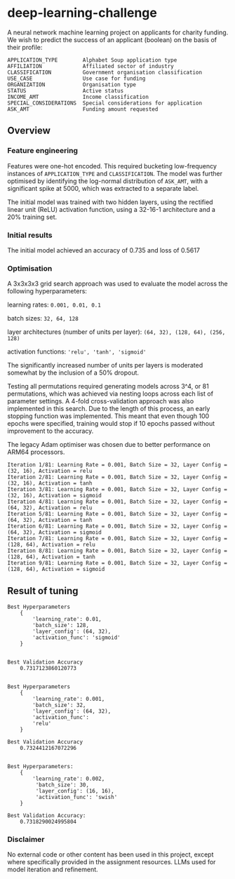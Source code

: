 # deep-learning-challenge

A neural network machine learning project on applicants for charity funding. We wish to predict the success of an applicant (boolean) on the basis of their profile:

```
APPLICATION_TYPE        Alphabet Soup application type
AFFILIATION             Affiliated sector of industry
CLASSIFICATION          Government organisation classification
USE_CASE                Use case for funding
ORGANIZATION            Organisation type
STATUS                  Active status
INCOME_AMT              Income classification
SPECIAL_CONSIDERATIONS  Special considerations for application
ASK_AMT                 Funding amount requested
```


## Overview

### Feature engineering 

Features were one-hot encoded. This required bucketing low-frequency instances of `APPLICATION_TYPE` and `CLASSIFICATION`. The model was further optimised by identifying the log-normal distribution of `ASK_AMT`, with a significant spike at 5000, which was extracted to a separate label.

The initial model was trained with two hidden layers, using the rectified linear unit (ReLU) activation function, using a 32-16-1 architecture and a 20% training set.

### Initial results

The initial model achieved an accuracy of 0.735 and loss of 0.5617

### Optimisation

A 3x3x3x3 grid search approach was used to evaluate the model across the following hyperparameters:

learning rates: `0.001, 0.01, 0.1`

batch sizes: `32, 64, 128`

layer architectures (number of units per layer): `(64, 32), (128, 64), (256, 128)`

activation functions: `'relu', 'tanh', 'sigmoid'`

The significantly increased number of units per layers is moderated somewhat by the inclusion of a 50% dropout.

Testing all permutations required generating models across 3^4, or 81 permutations, which was achieved via nesting loops across each list of parameter settings. A 4-fold cross-validation approach was also implemented in this search. Due to the length of this process, an early stopping function was implemented. This meant that even though 100 epochs were specified, training would stop if 10 epochs passed without improvement to the accuracy.

The legacy Adam optimiser was chosen due to better performance on ARM64 processors.



```
Iteration 1/81: Learning Rate = 0.001, Batch Size = 32, Layer Config = (32, 16), Activation = relu
Iteration 2/81: Learning Rate = 0.001, Batch Size = 32, Layer Config = (32, 16), Activation = tanh
Iteration 3/81: Learning Rate = 0.001, Batch Size = 32, Layer Config = (32, 16), Activation = sigmoid
Iteration 4/81: Learning Rate = 0.001, Batch Size = 32, Layer Config = (64, 32), Activation = relu
Iteration 5/81: Learning Rate = 0.001, Batch Size = 32, Layer Config = (64, 32), Activation = tanh
Iteration 6/81: Learning Rate = 0.001, Batch Size = 32, Layer Config = (64, 32), Activation = sigmoid
Iteration 7/81: Learning Rate = 0.001, Batch Size = 32, Layer Config = (128, 64), Activation = relu
Iteration 8/81: Learning Rate = 0.001, Batch Size = 32, Layer Config = (128, 64), Activation = tanh
Iteration 9/81: Learning Rate = 0.001, Batch Size = 32, Layer Config = (128, 64), Activation = sigmoid
```


## Result of tuning


```
Best Hyperparameters
    {
        'learning_rate': 0.01, 
        'batch_size': 128, 
        'layer_config': (64, 32), 
        'activation_func': 'sigmoid'
    }


Best Validation Accuracy
    0.7317123860120773


Best Hyperparameters
    {
        'learning_rate': 0.001, 
        'batch_size': 32, 
        'layer_config': (64, 32), 
        'activation_func': 
        'relu'
    }

Best Validation Accuracy
    0.7324412167072296


Best Hyperparameters:
    {
        'learning_rate': 0.002,
         'batch_size': 30,
         'layer_config': (16, 16),
         'activation_func': 'swish'
    }

Best Validation Accuracy:
    0.7318290024995804

```



### Disclaimer

No external code or other content has been used in this project, except where specifically provided in the assignment resources. LLMs used for model iteration and refinement.
